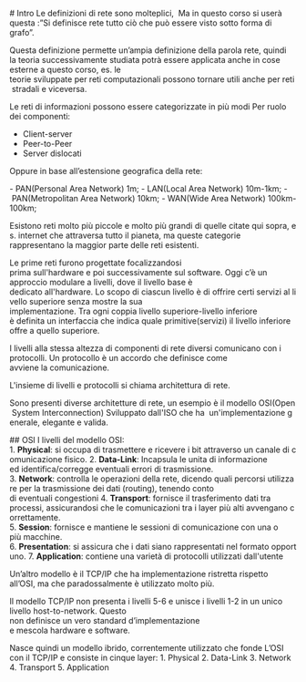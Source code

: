 # Intro
Le definizioni di rete sono molteplici, 
Ma in questo corso si userà questa :”Si definisce rete tutto ciò che può essere visto sotto forma di grafo”.

Questa definizione permette un’ampia definizione della parola rete, quindi la teoria successivamente studiata potrà essere applicata anche in cose esterne a questo corso, es. le teorie sviluppate per reti computazionali possono tornare utili anche per reti stradali e viceversa.

Le reti di informazioni possono essere categorizzate in più modi
Per ruolo dei componenti:

- Client-server
- Peer-to-Peer
- Server dislocati

Oppure in base all’estensione geografica della rete:

- PAN(Personal Area Network) 1m;
- LAN(Local Area Network) 10m-1km;
- PAN(Metropolitan Area Network) 10km;
- WAN(Wide Area Network) 100km-100km;

Esistono reti molto più piccole e molto più grandi di quelle citate qui sopra, es. internet che attraversa tutto il pianeta, ma queste categorie rappresentano la maggior parte delle reti esistenti.

Le prime reti furono progettate focalizzandosi prima sull'hardware e poi successivamente sul software. Oggi c’è un approccio modulare a livelli, dove il livello base è dedicato all'hardware. Lo scopo di ciascun livello è di offrire certi servizi al livello superiore senza mostre la sua implementazione. Tra ogni coppia livello superiore-livello inferiore è definita un interfaccia che indica quale primitive(servizi) il livello inferiore offre a quello superiore.

I livelli alla stessa altezza di componenti di rete diversi comunicano con i protocolli. Un protocollo è un accordo che definisce come avviene la comunicazione.

L'insieme di livelli e protocolli si chiama architettura di rete.

Sono presenti diverse architetture di rete, un esempio è il modello OSI(Open System Interconnection) Sviluppato dall'ISO che ha  un'implementazione generale, elegante e valida.

## OSI
I livelli del modello OSI:
1. **Physical**: si occupa di trasmettere e ricevere i bit attraverso un canale di comunicazione fisico.
2. **Data-Link**: Incapsula le unita di informazione ed identifica/corregge eventuali errori di trasmissione.
3. **Network**: controlla le operazioni della rete, dicendo quali percorsi utilizzare per la trasmissione dei dati (routing), tenendo conto di eventuali congestioni
4. **Transport**: fornisce il trasferimento dati tra processi, assicurandosi che le comunicazioni tra i layer più alti avvengano correttamente.
5. **Session**: fornisce e mantiene le sessioni di comunicazione con una o più macchine.
6. **Presentation**: si assicura che i dati siano rappresentati nel formato opportuno.
7. **Application**: contiene una varietà di protocolli utilizzati dall'utente

Un’altro modello è il TCP/IP che ha implementazione ristretta rispetto all’OSI, ma che paradossalmente è utilizzato molto più.

Il modello TCP/IP non presenta i livelli 5-6 e unisce i livelli 1-2 in un unico livello host-to-network. Questo non definisce un vero standard d’implementazione  e mescola hardware e software.

Nasce quindi un modello ibrido, correntemente utilizzato che fonde L’OSI con il TCP/IP e consiste in cinque layer:
1. Physical
2. Data-Link
3. Network
4. Transport
5. Application
